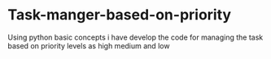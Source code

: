 # Task-manger-based-on-priority
Using python basic concepts i have develop the code for managing the task based on priority levels as high medium and low
